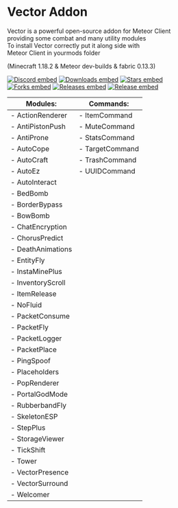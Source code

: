 # Vector Addon
Vector is a powerful open-source addon for Meteor Client    <br/>
providing some combat and many utility modules              <br/>
To install Vector correctly put it along side with          <br/>
Meteor Client in yourmods folder                            <br/>

(Minecraft 1.18.2 & Meteor dev-builds & fabric 0.13.3)

[![Discord embed](https://img.shields.io/discord/863813920892518461.svg?logo=discord&logoColor=FFFFFF&style=flat-square&label=Discord&colorA=606060&colorB=7289DA)](https://discord.gg/A3nYgbKeXR)
[![Downloads embed](https://img.shields.io/github/downloads/cally72jhb/vector-addon/total.svg?style=flat-square&label=Downloads&colorA=606060&colorB=4FCF34)](https://github.com/cally72jhb/vector-addon/releases)
[![Stars embed](https://img.shields.io/github/stars/cally72jhb/vector-addon.svg?style=flat-square&label=Stars&colorA=606060&colorB=FDD110)](https://github.com/cally72jhb/vector-addon/stargazers)
<br/>
[![Forks embed](https://img.shields.io/github/forks/cally72jhb/vector-addon.svg?style=flat-square&label=Forks&colorA=606060&colorB=DB4A39)](https://github.com/cally72jhb/vector-addon/network/members)
[![Releases embed](https://badgen.net/github/releases/cally72jhb/vector-addon?style=flat-square&label=Releases&color=158FCC)](https://github.com/cally72jhb/vector-addon/releases)
[![Release embed](https://badgen.net/github/release/cally72jhb/vector-addon?style=flat-square&label=Latest+Release&color=158FCC)](https://github.com/cally72jhb/vector-addon/releases)



|    **Modules:**    |    **Commands:**   |
|--------------------|--------------------|
| - ActionRenderer   | - ItemCommand      |
| - AntiPistonPush   | - MuteCommand      |
| - AntiProne        | - StatsCommand     |
| - AutoCope         | - TargetCommand    |
| - AutoCraft        | - TrashCommand     |
| - AutoEz           | - UUIDCommand      |
| - AutoInteract     |                    |
| - BedBomb          |                    |
| - BorderBypass     |                    |
| - BowBomb          |                    |
| - ChatEncryption   |                    |
| - ChorusPredict    |                    |
| - DeathAnimations  |                    |
| - EntityFly        |                    |
| - InstaMinePlus    |                    |
| - InventoryScroll  |                    |
| - ItemRelease      |                    |
| - NoFluid          |                    |
| - PacketConsume    |                    |
| - PacketFly        |                    |
| - PacketLogger     |                    |
| - PacketPlace      |                    |
| - PingSpoof        |                    |
| - Placeholders     |                    |
| - PopRenderer      |                    |
| - PortalGodMode    |                    |
| - RubberbandFly    |                    |
| - SkeletonESP      |                    |
| - StepPlus         |                    |
| - StorageViewer    |                    |
| - TickShift        |                    |
| - Tower            |                    |
| - VectorPresence   |                    |
| - VectorSurround   |                    |
| - Welcomer         |                    |
